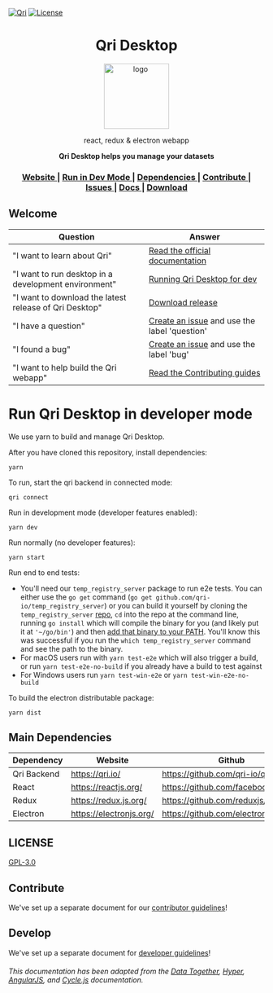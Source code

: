 [![Qri](https://img.shields.io/badge/made%20by-qri-magenta.svg?style=flat-square)](https://qri.io) [![License](https://img.shields.io/github/license/qri-io/desktop.svg?style=flat-square)](./LICENSE)

<h1 align="center">Qri Desktop</h1>

<div align="center">
  <img alt="logo" src="https://qri.io/img/blobs/blob_trio.png" width="128">
</div>
<div align="center">
  <p>react, redux & electron webapp</p>
  <strong>Qri Desktop helps you manage your datasets</strong>
</div>

<div align="center">
  <h3>
    <a href="https://qri.io">
      Website
    </a>
    <span> | </span>
    <a href="#running">
      Run in Dev Mode
    </a>
    <span> | </span>
    <a href="#dependencies">
      Dependencies
    </a>
    <span> | </span>
    <a href="https://github.com/qri-io/frontend/CONTRIBUTOR.md">
      Contribute
    </a>
    <span> | </span>
    <a href="https://github.com/qri-io/frontend/issues">
      Issues
    </a>
     <span> | </span>
    <a href="https://qri.io/docs/">
      Docs
    </a>
     <span> | </span>
    <a href="https://qri.io/download/">
      Download
    </a>
  </h3>
</div>

## Welcome

| Question | Answer |
|--------|-------|
| "I want to learn about Qri" | [Read the official documentation](https://qri.io/docs/) |
| "I want to run desktop in a development environment" | [Running Qri Desktop for dev](https://github.com/qri-io/desktop/README.md#running) |
| "I want to download the latest release of Qri Desktop" | [Download release](https://github.com/qri-io/desktop/releases) |
| "I have a question" | [Create an issue](https://github.com/qri-io/desktop/issues) and use the label 'question' |
| "I found a bug" | [Create an issue](https://github.com/qri-io/desktop/issues) and use the label 'bug' |
| "I want to help build the Qri webapp" | [Read the Contributing guides](https://github.com/qri-io/desktop/CONTRIBUTOR.md) |

<a id="running"></a>
# Run Qri Desktop in developer mode

We use yarn to build and manage Qri Desktop.

After you have cloned this repository, install dependencies:

`yarn`

To run, start the qri backend in connected mode:

`qri connect`

Run in development mode (developer features enabled):

`yarn dev`

Run normally (no developer features):

`yarn start`

Run end to end tests:

- You'll need our `temp_registry_server` package to run e2e tests. You can either use the `go get` command (`go get github.com/qri-io/temp_registry_server`) or you can build it yourself by cloning the `temp_registry_server` [repo](https://github.com/qri-io/temp_registry_server), `cd` into the repo at the command line, running `go install` which will compile the binary for you (and likely put it at `'~/go/bin'`) and then [add that binary to your PATH](https://qri.io/docs/reference/installing-qri-cli#configuring-your-path). You'll know this was successful if you run the `which temp_registry_server` command and see the path to the binary.
- For macOS users run with `yarn test-e2e` which will also trigger a build, or run `yarn test-e2e-no-build` if you already have a build to test against
- For Windows users run `yarn test-win-e2e` or `yarn test-win-e2e-no-build`

To build the electron distributable package:

`yarn dist`

<a id="dependencies"></a>
## Main Dependencies

| Dependency | Website | Github |
|------|------|------|
| Qri Backend | https://qri.io/ | https://github.com/qri-io/qri/ |
| React | https://reactjs.org/ | https://github.com/facebook/react/ |
| Redux | https://redux.js.org/ | https://github.com/reduxjs/redux |
| Electron | https://electronjs.org/ | https://github.com/electron/electron |


## LICENSE

[GPL-3.0](https://github.com/qri-io/desktop/blob/master/LICENSE)

## Contribute

We've set up a separate document for our [contributor guidelines](https://github.com/qri-io/desktop/blob/master/CONTRIBUTOR.md)!

## Develop

We've set up a separate document for [developer guidelines](https://github.com/qri-io/desktop/blob/master/DEVELOPER.md)!


###### This documentation has been adapted from the [Data Together](https://github.com/datatogether/datatogether), [Hyper](https://github.com/zeit/hyper), [AngularJS](https://github.com/angular/angularJS), and [Cycle.js](https://github.com/cyclejs/cyclejs) documentation.